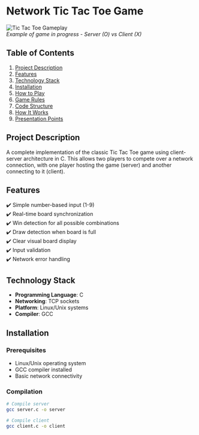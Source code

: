 # Network Tic Tac Toe Game

![Tic Tac Toe Gameplay](https://i.imgur.com/JR6oF1E.png)  
*Example of game in progress - Server (O) vs Client (X)*

## Table of Contents
1. [Project Description](#project-description)
2. [Features](#features)
3. [Technology Stack](#technology-stack)
4. [Installation](#installation)
5. [How to Play](#how-to-play)
6. [Game Rules](#game-rules)
7. [Code Structure](#code-structure)
8. [How It Works](#how-it-works)
9. [Presentation Points](#presentation-points)


## Project Description
A complete implementation of the classic Tic Tac Toe game using client-server architecture in C. This allows two players to compete over a network connection, with one player hosting the game (server) and another connecting to it (client).

## Features
✔️ Simple number-based input (1-9)  
✔️ Real-time board synchronization  
✔️ Win detection for all possible combinations  
✔️ Draw detection when board is full  
✔️ Clear visual board display  
✔️ Input validation  
✔️ Network error handling  

## Technology Stack
- **Programming Language**: C
- **Networking**: TCP sockets
- **Platform**: Linux/Unix systems
- **Compiler**: GCC

## Installation

### Prerequisites
- Linux/Unix operating system
- GCC compiler installed
- Basic network connectivity

### Compilation
```bash
# Compile server
gcc server.c -o server

# Compile client
gcc client.c -o client
